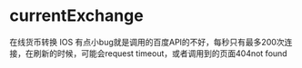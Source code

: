# currentExchange
在线货币转换 IOS
有点小bug就是调用的百度API的不好，每秒只有最多200次连接，在刷新的时候，可能会request timeout，或者调用到的页面404not found
